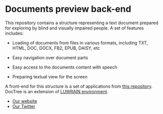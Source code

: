 
# Documents preview back-end

This repository contains a structure representing a text document 
prepared for exploring by blind and visually impaired people.
A set of features includes:

* Loading of documents from files in various formats, including 
TXT,
HTML,
DOC,
DOCX,
FB2,
EPUB,
DAISY, etc

* Easy navigation over document parts 

* Easy access to the documents content with speech

* Preparing textual view for the screen

A front-end for this structure is a set of applications from [this repository](https://github.com/luwrain/app-reader).
DocTree is an extension of [LUWRAIN environment](https://github.com/luwrain/luwrain).

* [Our website](http://luwrain.org/?lang=en)
* [Our Twitter](http://twitter.com/luwrain)
